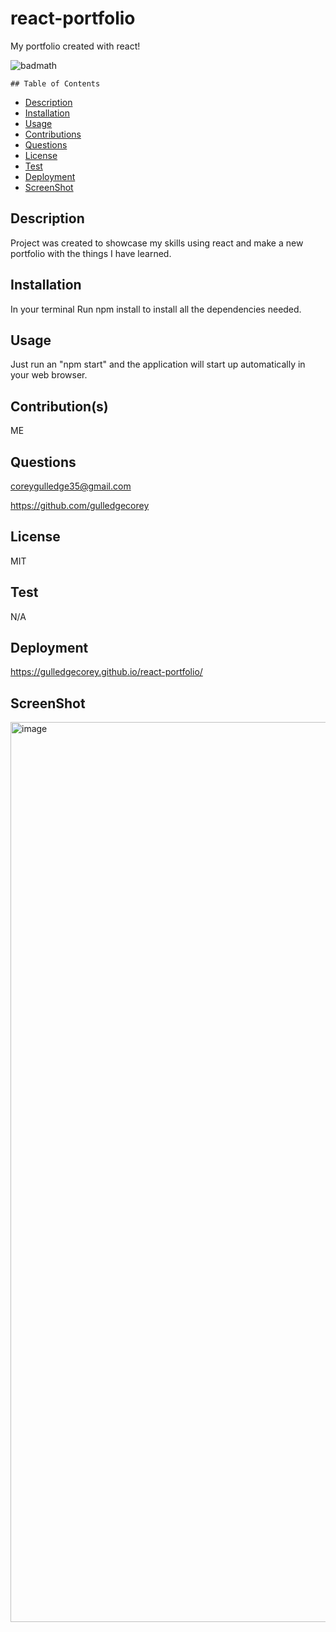 # react-portfolio
My portfolio created with react!

![badmath](https://img.shields.io/github/languages/top/lernantino/badmath)

    ## Table of Contents
- [Description](#Description)
- [Installation](#Installation)
- [Usage](#Usage)
- [Contributions](#Contributions)
- [Questions](#Questions)
- [License](#License)
- [Test](#Test)
- [Deployment](#Deployment)
- [ScreenShot](#ScreenShot)

## Description
Project was created to showcase my skills using react and make a new portfolio with the things I have learned.

## Installation
In your terminal Run npm install to install all the dependencies needed.

## Usage
Just run an "npm start" and the application will start up automatically in your web browser.  

## Contribution(s)
ME

## Questions
coreygulledge35@gmail.com

https://github.com/gulledgecorey

## License
MIT

## Test
N/A

## Deployment
https://gulledgecorey.github.io/react-portfolio/

## ScreenShot
<img width="1440" alt="image" src="https://github.com/gulledgecorey/react-portfolio/assets/130395149/7bac8acb-2402-404f-a738-e4160342c905">


